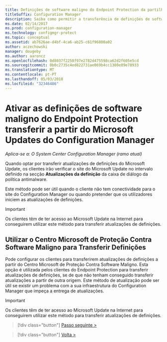 ```yaml
---
title: Definições de software maligno do Endpoint Protection da partilha de rede
titleSuffix: Configuration Manager
description: Saiba como permitir a transferência de definições de software maligno do Endpoint Protection do Microsoft Updates do Configuration Manager.
ms.date: 02/14/2017
ms.prod: configuration-manager
ms.technology: configmgr-protect
ms.topic: conceptual
ms.assetid: ab7626ae-d4bf-4ca6-ab25-c61f96800a02
author: aczechowski
manager: dougeby
ms.author: aaroncz
ms.openlocfilehash: 0d8037f2258f97e2782d475598ca62d2f605e5cd
ms.sourcegitcommit: 0b0c2735c4ed822731ae069b4cc1380e89e78933
ms.translationtype: MT
ms.contentlocale: pt-PT
ms.lasthandoff: 05/03/2018
ms.locfileid: "32346486"
---
```

# <a name="enable-endpoint-protection-malware-definitions-to-download-from-microsoft-updates-for-configuration-manager"></a>Ativar as definições de software maligno do Endpoint Protection transferir a partir do Microsoft Updates do Configuration Manager

*Aplica-se a: O System Center Configuration Manager (ramo atual)*


 Quando optar por transferir atualizações de definições do Microsoft Update, os clientes irão verificar o site do Microsoft Update no intervalo definido na secção **Atualizações da definição** da caixa de diálogo da política antimalware.

 Este método pode ser útil quando o cliente não tem conectividade para o site do Configuration Manager ou quando pretender que os utilizadores iniciem as atualizações de definições.

> [!IMPORTANT]
>  Os clientes têm de ter acesso ao Microsoft Update na Internet para conseguirem utilizar este método para transferir atualizações de definições.

## <a name="using-the-microsoft-malware-protection-center-to-download-definitions"></a>Utilizar o Centro Microsoft de Proteção Contra Software Maligno para Transferir Definições
 Pode configurar os clientes para transferirem atualizações de definições a partir do Centro Microsoft de Proteção Contra Software Maligno. Esta opção é utilizada pelos clientes do Endpoint Protection para transferir atualizações de definições, se de que não tenham conseguido transferir atualizações a partir de outra origem. Este método de atualização pode ser útil se existir um problema com a sua infraestrutura do Configuration Manager que impeça a entrega de atualizações.

> [!IMPORTANT]
>  Os clientes têm de ter acesso ao Microsoft Update na Internet para conseguirem utilizar este método para transferir atualizações de definições.


> [!div class="button"]
[Passo seguinte >](endpoint-antimalware-policies.md)

> [!div class="button"]
[Volta >](endpoint-configure-alerts.md)
